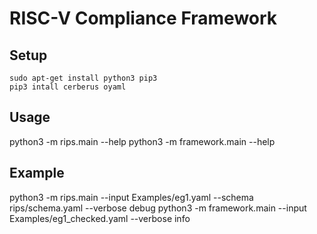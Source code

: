 # RISC-V Compliance Framework

## Setup
```
sudo apt-get install python3 pip3
pip3 intall cerberus oyaml
```

## Usage

python3 -m rips.main --help
python3 -m framework.main --help

## Example 

python3 -m rips.main --input Examples/eg1.yaml --schema rips/schema.yaml --verbose debug
python3 -m framework.main --input Examples/eg1_checked.yaml --verbose info

